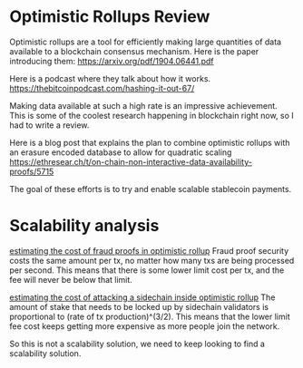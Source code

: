 Optimistic Rollups Review
===========

Optimistic rollups are a tool for efficiently making large quantities of data available to a blockchain consensus mechanism. Here is the paper introducing them: https://arxiv.org/pdf/1904.06441.pdf

Here is a podcast where they talk about how it works. https://thebitcoinpodcast.com/hashing-it-out-67/

Making data available at such a high rate is an impressive achievement. This is some of the coolest research happening in blockchain right now, so I had to write a review.

Here is a blog post that explains the plan to combine optimistic rollups with an erasure encoded database to allow for quadratic scaling https://ethresear.ch/t/on-chain-non-interactive-data-availability-proofs/5715

The goal of these efforts is to try and enable scalable stablecoin payments.

Scalability analysis
========

[estimating the cost of fraud proofs in optimistic rollup](/other_blockchains/optimistic_rollups_fraud_proof_cost.md) Fraud proof security costs the same amount per tx, no matter how many txs are being processed per second.
This means that there is some lower limit cost per tx, and the fee will never be below that limit.

[estimating the cost of attacking a sidechain inside optimistic rollup](/other_blockchains/optimistic_rollups_sidechain_attack.md)
The amount of stake that needs to be locked up by sidechain validators is proportional to (rate of tx production)^(3/2).
This means that the lower limit fee cost keeps getting more expensive as more people join the network.

So this is not a scalability solution, we need to keep looking to find a scalability solution.

